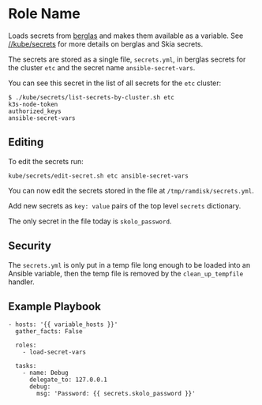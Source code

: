 # Role Name

Loads secrets from [berglas](https://github.com/GoogleCloudPlatform/berglas) and
makes them available as a variable. See
[//kube/secrets](https://skia.googlesource.com/buildbot/+/refs/heads/main/kube/secrets/)
for more details on berglas and Skia secrets.

The secrets are stored as a single file, `secrets.yml`, in berglas secrets for
the cluster `etc` and the secret name `ansible-secret-vars`.

You can see this secret in the list of all secrets for the `etc` cluster:

    $ ./kube/secrets/list-secrets-by-cluster.sh etc
    k3s-node-token
    authorized_keys
    ansible-secret-vars

## Editing

To edit the secrets run:

    kube/secrets/edit-secret.sh etc ansible-secret-vars

You can now edit the secrets stored in the file at `/tmp/ramdisk/secrets.yml`.

Add new secrets as `key: value` pairs of the top level `secrets` dictionary.

The only secret in the file today is `skolo_password`.

## Security

The `secrets.yml` is only put in a temp file long enough to be loaded into an
Ansible variable, then the temp file is removed by the `clean_up_tempfile`
handler.

## Example Playbook

    - hosts: '{{ variable_hosts }}'
      gather_facts: False

      roles:
        - load-secret-vars

      tasks:
        - name: Debug
          delegate_to: 127.0.0.1
          debug:
            msg: 'Password: {{ secrets.skolo_password }}'
